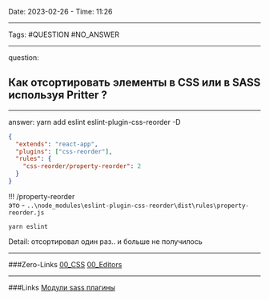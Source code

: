 Date: 2023-02-26 - Time: 11:26
___
Tags: #QUESTION #NO_ANSWER
___
question:  
## Как отсортировать элементы в CSS или в SASS используя Pritter ?

___
answer:
yarn add eslint eslint-plugin-css-reorder -D
```json
{
  "extends": "react-app",
  "plugins": ["css-reorder"],
  "rules": {
    "css-reorder/property-reorder": 2
  }
}
```

!!! /property-reorder  
это - `..\node_modules\eslint-plugin-css-reorder\dist\rules\property-reorder.js`

```shell
yarn eslint
```
Detail:
отсортировал один раз.. и больше не получилось 
___
###Zero-Links
[00_CSS](../__Z_CORE/00_CSS.md)
[00_Editors](../__Z_CORE/00_Editors.md)
___
###Links
[Модули sass плагины](https://github.com/atfzl/eslint-plugin-css-modules)

